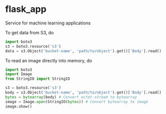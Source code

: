 # flask_app
Service for machine learning applications

To get data from S3, do
```python
import boto3
s3 = boto3.resource('s3')
data = s3.Object('bucket-name', 'path/to/object').get()['Body'].read()
```
To read an image directly into memory, do
```python
import boto3
import Image
from StringIO import StringIO

s3 = boto3.resource('s3')
body = s3.Object('bucket-name', 'path/to/object').get()['Body'].read() # octet-stream
bytes = bytearray(body) # Convert octet-stream to bytearray
image = Image.open(StringIO(bytes)) # Convert bytearray to image
image.show()
```
